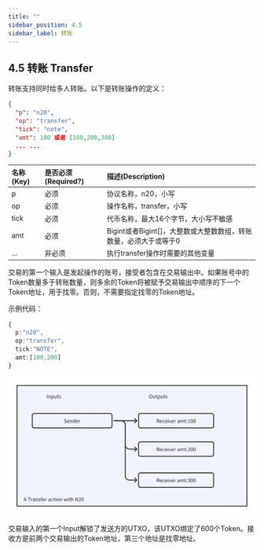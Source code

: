 ```yaml
---
title: ""
sidebar_position: 4.5
sidebar_label: 转账
---
```


## 4.5 转账 Transfer

转账支持同时给多人转账。以下是转账操作的定义：

```json
{
  "p": "n20",
  "op": "transfer",
  "tick": "note",
  "amt": 100 或者 [100,200,300]
  ... ...
}
```

| 名称(Key) | 是否必须(Required?) | 描述(Description) |
| :--- | :--- | :--- |
| p | 必须 | 协议名称，n20，小写 |
| op | 必须 | 操作名称，transfer，小写 |
| tick | 必须 | 代币名称，最大16个字节，大小写不敏感 |
| amt | 必须 | Bigint或者Bigint[]，大整数或大整数数组，转账数量，必须大于或等于0 |
| ... | 非必须 | 执行transfer操作时需要的其他变量 |

交易的第一个输入是发起操作的账号，接受者包含在交易输出中。如果账号中的Token数量多于转账数量，则多余的Token将被赋予交易输出中顺序的下一个Token地址，用于找零。否则，不需要指定找零的Token地址。

示例代码：

```typescript
{
  p:"n20",
  op:"transfer",
  tick:"NOTE",
  amt:[100,200]
}

```

![Transfer](./transfer.png)

交易输入的第一个Input解锁了发送方的UTXO，该UTXO绑定了600个Token。接收方是前两个交易输出的Token地址，第三个地址是找零地址。
